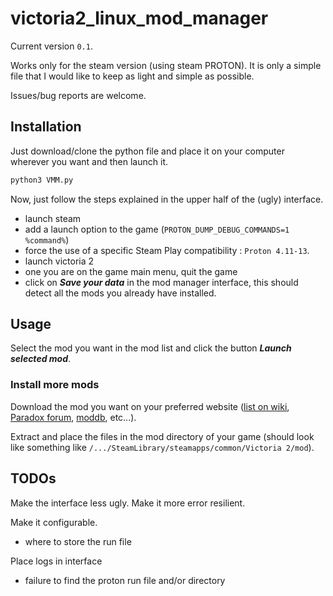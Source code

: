 # victoria2_linux_mod_manager

Current version `0.1`.

Works only for the steam version (using steam PROTON). It is only a simple file that I would like to keep
as light and simple as possible.

Issues/bug reports are welcome.

## Installation

Just download/clone the python file and place it on your computer wherever you want and then launch it.

```python
python3 VMM.py
```

Now, just follow the steps explained in the upper half of the (ugly) interface.
- launch steam
- add a launch option to the game (`PROTON_DUMP_DEBUG_COMMANDS=1 %command%`)
- force the use of a specific Steam Play compatibility : `Proton 4.11-13`.
- launch victoria 2
- one you are on the game main menu, quit the game
- click on ___Save your data___ in the mod manager interface, this should detect all the mods you already have
installed.
 


## Usage

Select the mod you want in the mod list and click the button ___Launch selected mod___.

### Install more mods

Download the mod you want on your preferred website ([list on wiki](https://vic2.paradoxwikis.com/List_of_mods),
[Paradox forum](https://forum.paradoxplaza.com/forum/forums/victoria-2-user-modifications.543/),
[moddb](https://www.moddb.com/games/victoria-2-heart-of-darkness/mods), etc...).

Extract and place the files in the mod directory of your game (should look like something like
`/.../SteamLibrary/steamapps/common/Victoria 2/mod`). 

## TODOs

Make the interface less ugly.
Make it more error resilient.

Make it configurable.
- where to store the run file

Place logs in interface
- failure to find the proton run file and/or directory